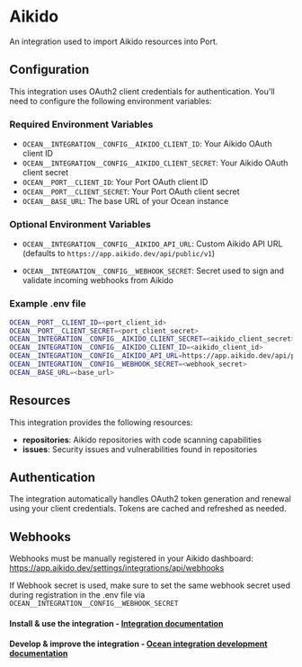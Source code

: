 # Aikido

An integration used to import Aikido resources into Port.

## Configuration

This integration uses OAuth2 client credentials for authentication. You'll need to configure the following environment variables:

### Required Environment Variables

- `OCEAN__INTEGRATION__CONFIG__AIKIDO_CLIENT_ID`: Your Aikido OAuth client ID
- `OCEAN__INTEGRATION__CONFIG__AIKIDO_CLIENT_SECRET`: Your Aikido OAuth client secret
- `OCEAN__PORT__CLIENT_ID`: Your Port OAuth client ID
- `OCEAN__PORT__CLIENT_SECRET`: Your Port OAuth client secret
- `OCEAN__BASE_URL`: The base URL of your Ocean instance

### Optional Environment Variables

- `OCEAN__INTEGRATION__CONFIG__AIKIDO_API_URL`: Custom Aikido API URL (defaults to `https://app.aikido.dev/api/public/v1`)

- `OCEAN__INTEGRATION__CONFIG__WEBHOOK_SECRET`: Secret used to sign and validate incoming webhooks from Aikido

### Example .env file

```bash
OCEAN__PORT__CLIENT_ID=<port_client_id>
OCEAN__PORT__CLIENT_SECRET=<port_client_secret>
OCEAN__INTEGRATION__CONFIG__AIKIDO_CLIENT_SECRET=<aikido_client_secret>
OCEAN__INTEGRATION__CONFIG__AIKIDO_CLIENT_ID=<aikido_client_id>
OCEAN__INTEGRATION__CONFIG__AIKIDO_API_URL=https://app.aikido.dev/api/public/v1
OCEAN__INTEGRATION__CONFIG__WEBHOOK_SECRET=<webhook_secret>
OCEAN__BASE_URL=<base_url>

```

## Resources

This integration provides the following resources:

- **repositories**: Aikido repositories with code scanning capabilities
- **issues**: Security issues and vulnerabilities found in repositories

## Authentication

The integration automatically handles OAuth2 token generation and renewal using your client credentials. Tokens are cached and refreshed as needed.

## Webhooks

Webhooks must be manually registered in your Aikido dashboard:
https://app.aikido.dev/settings/integrations/api/webhooks

If Webhook secret is used, make sure to set the same webhook secret used during registration in the .env file via `OCEAN__INTEGRATION__CONFIG__WEBHOOK_SECRET`

#### Install & use the integration - [Integration documentation](https://docs.port.io/build-your-software-catalog/sync-data-to-catalog/code-quality-security/aikido)

#### Develop & improve the integration - [Ocean integration development documentation](https://ocean.getport.io/develop-an-integration/)
